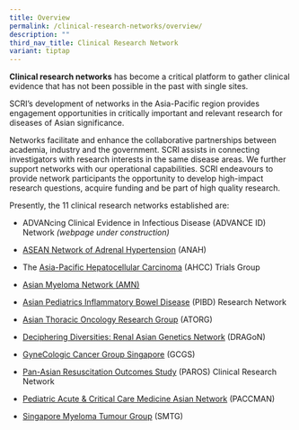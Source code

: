 ```yaml
---
title: Overview
permalink: /clinical-research-networks/overview/
description: ""
third_nav_title: Clinical Research Network
variant: tiptap
---
```

<p><strong>Clinical research networks</strong> has become a critical platform to gather clinical evidence that has not been possible in the past with single sites.</p><p>SCRI’s development of networks in the Asia-Pacific region provides engagement opportunities in critically important and relevant research for diseases of Asian significance.</p><p>Networks facilitate and enhance the collaborative partnerships between academia, industry and the government. SCRI assists in connecting investigators with research interests in the same disease areas. We further support networks with our operational capabilities. SCRI endeavours to provide network participants the opportunity to develop high-impact research questions, acquire funding and be part of high quality research.</p><p>Presently, the 11 clinical research networks established are:</p><ul data-tight="true" class="tight"><li><p>ADVANcing Clinical Evidence in Infectious Disease (ADVANCE ID) Network <em>(webpage under construction)</em></p></li><li><p><a href="/national-coordinating-body/clinical-research-network/anah/" rel="noopener noreferrer nofollow" target="_blank">ASEAN Network of Adrenal Hypertension</a> (ANAH)</p></li><li><p>The <a href="/clinical-research-networks/ahcc/" rel="noopener noreferrer nofollow" target="_blank">Asia-Pacific Hepatocellular Carcinoma</a> (AHCC) Trials Group</p></li><li><p><a href="https://www.myeloma.org/asian-myeloma-network" rel="noopener noreferrer nofollow" target="_blank">Asian Myeloma Network&nbsp;(AMN)</a></p></li><li><p><a href="/clinical-research-networks/pibd/" rel="noopener noreferrer nofollow" target="_blank">Asian Pediatrics Inflammatory Bowel Disease</a> (PIBD) Research Network</p></li><li><p><a href="/clinical-research-networks/atorg/" rel="noopener noreferrer nofollow" target="_blank">Asian Thoracic Oncology Research Group</a> (ATORG)</p></li><li><p><a href="/clinical-research-networks/dragon/" rel="noopener noreferrer nofollow" target="_blank">Deciphering Diversities: Renal Asian Genetics Network</a> (DRAGoN)</p></li><li><p><a href="/national-coordinating-body/clinical-research-network/gcgs/" rel="noopener noreferrer nofollow" target="_blank">GyneCologic Cancer Group Singapore</a> (GCGS)</p></li><li><p><a href="/national-coordinating-body/clinical-research-network/paros/" rel="noopener noreferrer nofollow" target="_blank">Pan-Asian Resuscitation Outcomes Study</a> (PAROS) Clinical Research Network</p></li><li><p><a href="/national-coordinating-body/clinical-research-network/paccman/" rel="noopener noreferrer nofollow" target="_blank">Pediatric Acute &amp; Critical Care Medicine Asian Network</a> (PACCMAN)</p></li><li><p><a href="/national-coordinating-body/clinical-research-network/smtg/" rel="noopener noreferrer nofollow" target="_blank">Singapore Myeloma Tumour Group</a> (SMTG)</p></li></ul><p></p>